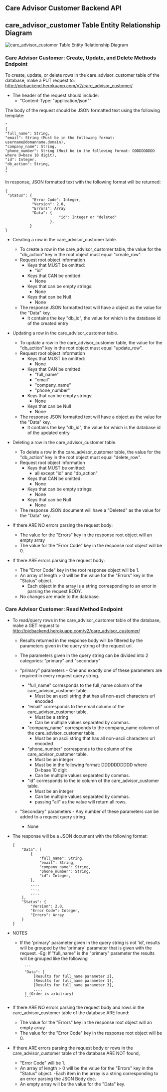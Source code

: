 ## Care Advisor Customer Backend API


## care_advisor_customer Table Entity Relationship Diagram

![care_advisor_customer Table Entity Relationship Diagram](care_advisor_customer_table_erd.jpg)


### Care Advisor Customer: Create, Update, and Delete Methods Endpoint
To create, update, or delete rows in the care_advisor_customer table of the database, make a PUT request to: http://picbackend.herokuapp.com/v2/care_advisor_customer/

- The header of the request should include: 
    - "Content-Type: "application/json""
    
The body of the request should be JSON formatted text using the following template:

```
"
{
"full_name": String,
"email": String (Must be in the following format: username@domanname.domain),
"company_name": String,
"phone_number": String (Must be in the following format: DDDDDDDDDD where D=base 10 digit),
"id": Integer,
"db_action": String,
}
"
```

In response, JSON formatted text with the following format will be returned:
```
{
 "Status": {
            "Error Code": Integer,
            "Version": 2.0,
            "Errors": Array
            "Data": {
                        "id": Integer or "deleted"
                    },
           }
}
```

- Creating a row in the care_advisor_customer table.
    - To create a row in the care_advisor_customer table, the value for the "db_action" key in the root object must equal "create_row".
    - Request root object information
        - Keys that MUST be omitted:
            - "id"
        - Keys that CAN be omitted:
            - None
        - Keys that can be empty strings:
            - None
        - Keys that can be Null
            - None
    - The response JSON formatted text will have a object as the value for the "Data" key.
        - It contains the key "db_id", the value for which is the database id of the created entry
    
- Updating a row in the care_advisor_customer table.
    - To update a row in the care_advisor_customer table, the value for the "db_action" key in the root object must equal "update_row".
    - Request root object information
        - Keys that MUST be omitted:
            - None
        - Keys that CAN be omitted:
            - "full_name"
            - "email"
            - "company_name"
            - "phone_number"
        - Keys that can be empty strings:
            - None
        - Keys that can be Null
            - None
    - The response JSON formatted text will have a object as the value for the "Data" key.
        - It contains the key "db_id", the value for which is the database id of the updated entry

- Deleting a row in the care_advisor_customer table.
    - To delete a row in the care_advisor_customer table, the value for the "db_action" key in the root object must equal "delete_row".
    - Request root object information
        - Keys that MUST be omitted:
            - all except "id" and "db_action"
        - Keys that CAN be omitted:
            - None
        - Keys that can be empty strings:
            - None
        - Keys that can be Null
            - None
    - The response JSON document will have a "Deleted" as the value for the "Data" key.

- If there ARE NO errors parsing the request body:
    - The value for the "Errors" key in the response root object will an empty array
    - The value for the "Error Code" key in the response root object will be 0.    
- If there ARE errors parsing the request body:
    - The "Error Code" key in the root response object will be 1.
    - An array of length > 0 will be the value for the "Errors" key in the "Status" object.
        - Each object in the array is a string corresponding to an error in parsing the request BODY.
    - No changes are made to the database.
    
### Care Advisor Customer: Read Method Endpoint
- To read/query rows in the care_advisor_customer table of the database, make a GET request to http://picbackend.herokuapp.com/v2/care_advisor_customer/
    - Results returned in the response body will be filtered by the parameters given in the query string of the request url.
    - The parameters given in the query string can be divided into 2 categories: "primary" and "secondary"
    
    - "primary" parameters - One and exactly one of these parameters are required in every request query string.
        - "full_name" corresponds to the full_name column of the care_advisor_customer table.
            - Must be an ascii string that has all non-ascii characters url encoded
        - "email" corresponds to the email column of the care_advisor_customer table.
            - Must be a string
            - Can be multiple values separated by commas.
        - "company_name" corresponds to the company_name column of the care_advisor_customer table.
            - Must be an ascii string that has all non-ascii characters url encoded
        - "phone_number" corresponds to the column of the care_advisor_customer table.
            - Must be an integer
            - Must be in the following format: DDDDDDDDDD where D=base 10 digit
            - Can be multiple values separated by commas.
        - "id" corresponds to the id column of the care_advisor_customer table.
            - Must be an integer
            - Can be multiple values separated by commas.
            - passing "all" as the value will return all rows.
            
    - "Secondary" parameters - Any number of these parameters can be added to a request query string.
        - None
    
- The response will be a JSON document with the following format:
    ```
    {
        "Data": [
            {
                "full_name": String,
                "email": String,
                "company_name": String,
                "phone_number": String,
                "id": Integer,
            },
            ...,
            ...,
            ...,
        ],
        "Status": {
            "Version": 2.0,
            "Error Code": Integer,
            "Errors": Array
        }
    }
    ```

- NOTES
    - If the 'primary' parameter given in the query string is not 'id', results will be grouped by the 'primary' parameter that is given with the request.
        -Eg: If "full_name" is the "primary" parameter the results will be grouped like the following
            
            ```
            "Data": [
                [Results for full_name parameter 2],
                [Results for full_name parameter 1],
                [Results for full_name parameter 3],
                ...,
            ] (Order is arbitrary)
            ```
  
- If there ARE NO errors parsing the request body and rows in the care_advisor_customer table of the database ARE found:
    - The value for the "Errors" key in the response root object will an empty array
    - The value for the "Error Code" key in the response root object will be 0. 
- If there ARE errors parsing the request body or rows in the care_advisor_customer table of the database ARE NOT found,
    - "Error Code" will be 1.
    - An array of length > 0 will be the value for the "Errors" key in the "Status" object.
        -Each item in the array is a string corresponding to an error parsing the JSON Body doc.
    - An empty array will be the value for the "Data" key.
